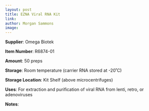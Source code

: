 ```yaml
---
layout: post 
title: EZNA Viral RNA Kit
link: 
author: Morgan Sammons
image: 
---
```


**Supplier**: Omega Biotek

**Item Number**: R6874-01

**Amount**: 50 preps

**Storage**: Room temperature (carrier RNA stored at -20˚C)

**Storage Location**: Kit Shelf (above microcentrifuges)

**Uses**: For extraction and purification of viral RNA from lenti, retro, or adenoviruses

**Notes**: 


